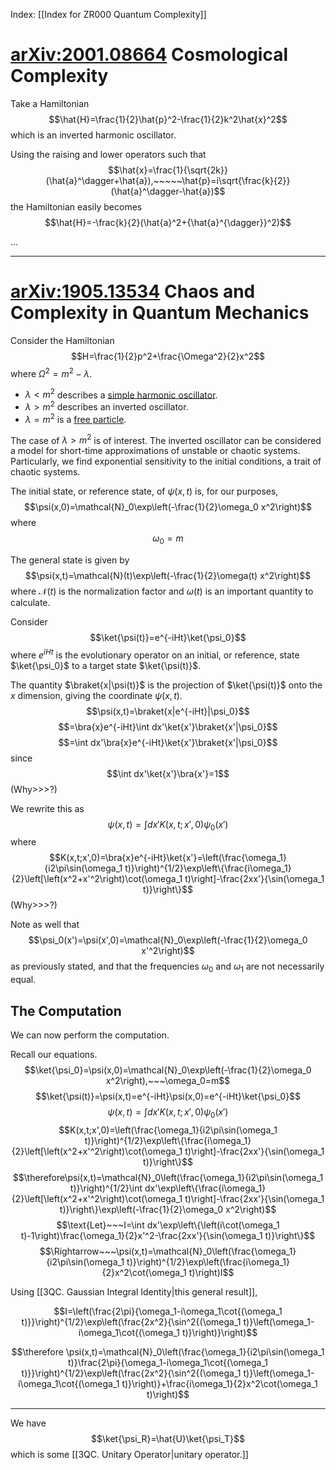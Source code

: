 Index: [[Index for ZR000 Quantum Complexity]]

# [arXiv:2001.08664](https://arxiv.org/abs/2001.08664) Cosmological Complexity

Take a Hamiltonian $$\hat{H}=\frac{1}{2}\hat{p}^2-\frac{1}{2}k^2\hat{x}^2$$
which is an inverted harmonic oscillator.

Using the raising and lower operators such that
$$\hat{x}=\frac{1}{\sqrt{2k}}(\hat{a}^\dagger+\hat{a}),~~~~~\hat{p}=i\sqrt{\frac{k}{2}}(\hat{a}^\dagger-\hat{a})$$
the Hamiltonian easily becomes
$$\hat{H}=-\frac{k}{2}(\hat{a}^2+{\hat{a}^{\dagger}}^2)$$

...

---
# [arXiv:1905.13534](https://arxiv.org/abs/1905.13534) Chaos and Complexity in Quantum Mechanics

Consider the Hamiltonian
$$H=\frac{1}{2}p^2+\frac{\Omega^2}{2}x^2$$
where $\Omega^2=m^2-\lambda$.

* $\lambda<m^2$ describes a [simple harmonic oscillator](https://en.wikipedia.org/wiki/Harmonic_oscillator).
* $\lambda>m^2$ describes an inverted oscillator.
* $\lambda=m^2$ is a [free particle](https://en.wikipedia.org/wiki/Free_particle).

The case of $\lambda>m^2$ is of interest. The inverted oscillator can be considered a model for short-time approximations of unstable or chaotic systems. Particularly, we find exponential sensitivity to the initial conditions, a trait of chaotic systems.

The initial state, or reference state, of $\psi(x,t)$ is, for our purposes,
$$\psi(x,0)=\mathcal{N}_0\exp\left(-\frac{1}{2}\omega_0 x^2\right)$$ where $$\omega_0=m$$ 

The general state is given by
$$\psi(x,t)=\mathcal{N}(t)\exp\left(-\frac{1}{2}\omega(t) x^2\right)$$
where $\mathcal{N}(t)$ is the normalization factor and $\omega(t)$ is an important quantity to calculate.

Consider
$$\ket{\psi(t)}=e^{-iHt}\ket{\psi_0}$$
where $e^{iHt}$ is the evolutionary operator on an initial, or reference, state $\ket{\psi_0}$ to a target state $\ket{\psi(t)}$.

The quantity $\braket{x|\psi(t)}$ is the projection of $\ket{\psi(t)}$ onto the $x$ dimension, giving the coordinate $\psi(x,t)$.
$$\psi(x,t)=\braket{x|e^{-iHt}|\psi_0}$$
$$=\bra{x}e^{-iHt}\int dx'\ket{x'}\braket{x'|\psi_0}$$
$$=\int dx'\bra{x}e^{-iHt}\ket{x'}\braket{x'|\psi_0}$$
since
$$\int dx'\ket{x'}\bra{x'}=1$$
(Why>>>?)

We rewrite this as
$$\psi(x,t)=\int dx'K(x,t;x',0)\psi_0(x')$$
where
$$K(x,t;x',0)=\bra{x}e^{-iHt}\ket{x'}=\left(\frac{\omega_1}{i2\pi\sin(\omega_1 t)}\right)^{1/2}\exp\left\{\frac{i\omega_1}{2}\left[\left(x^2+x'^2\right)\cot(\omega_1 t)\right]-\frac{2xx'}{\sin(\omega_1 t)}\right\}$$
(Why>>>?)

Note as well that
$$\psi_0(x')=\psi(x',0)=\mathcal{N}_0\exp\left(-\frac{1}{2}\omega_0 x'^2\right)$$
as previously stated, and that the frequencies $\omega_0$ and $\omega_1$ are not necessarily equal.

## The Computation
We can now perform the computation. 

Recall our equations.
$$\ket{\psi_0}=\psi(x,0)=\mathcal{N}_0\exp\left(-\frac{1}{2}\omega_0 x^2\right),~~~\omega_0=m$$
$$\ket{\psi(t)}=\psi(x,t)=e^{-iHt}\psi(x,0)=e^{-iHt}\ket{\psi_0}$$
$$\psi(x,t)=\int dx'K(x,t;x',0)\psi_0(x')$$
$$K(x,t;x',0)=\left(\frac{\omega_1}{i2\pi\sin(\omega_1 t)}\right)^{1/2}\exp\left\{\frac{i\omega_1}{2}\left[\left(x^2+x'^2\right)\cot(\omega_1 t)\right]-\frac{2xx'}{\sin(\omega_1 t)}\right\}$$
$$\therefore\psi(x,t)=\mathcal{N}_0\left(\frac{\omega_1}{i2\pi\sin(\omega_1 t)}\right)^{1/2}\int dx'\exp\left\{\frac{i\omega_1}{2}\left[\left(x^2+x'^2\right)\cot(\omega_1 t)\right]-\frac{2xx'}{\sin(\omega_1 t)}\right\}\exp\left(-\frac{1}{2}\omega_0 x^2\right)$$
$$\text{Let}~~~I=\int dx'\exp\left\{\left(i\cot(\omega_1 t)-1\right)\frac{\omega_1}{2}x'^2-\frac{2xx'}{\sin(\omega_1 t)}\right\}$$
$$\Rightarrow~~~\psi(x,t)=\mathcal{N}_0\left(\frac{\omega_1}{i2\pi\sin(\omega_1 t)}\right)^{1/2}\exp\left(\frac{i\omega_1}{2}x^2\cot(\omega_1 t)\right)I$$

Using [[3QC. Gaussian Integral Identity|this general result]],

$$I=\left(\frac{2\pi}{\omega_1-i\omega_1\cot{(\omega_1 t)}}\right)^{1/2}\exp\left(\frac{2x^2}{\sin^2{(\omega_1 t)}\left(\omega_1-i\omega_1\cot{(\omega_1 t)}\right)}\right)$$

$$\therefore \psi(x,t)=\mathcal{N}_0\left(\frac{\omega_1}{i2\pi\sin(\omega_1 t)}\frac{2\pi}{\omega_1-i\omega_1\cot{(\omega_1 t)}}\right)^{1/2}\exp\left(\frac{2x^2}{\sin^2{(\omega_1 t)}\left(\omega_1-i\omega_1\cot{(\omega_1 t)}\right)}+\frac{i\omega_1}{2}x^2\cot(\omega_1 t)\right)$$

---
We have
$$\ket{\psi_R}=\hat{U}\ket{\psi_T}$$
which is some [[3QC. Unitary Operator|unitary operator.]]